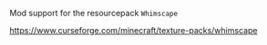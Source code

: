 Mod support for the resourcepack `Whimscape`

https://www.curseforge.com/minecraft/texture-packs/whimscape
